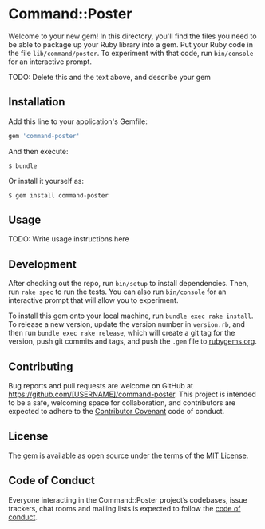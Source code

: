 # Command::Poster

Welcome to your new gem! In this directory, you'll find the files you need to be able to package up your Ruby library into a gem. Put your Ruby code in the file `lib/command/poster`. To experiment with that code, run `bin/console` for an interactive prompt.

TODO: Delete this and the text above, and describe your gem

## Installation

Add this line to your application's Gemfile:

```ruby
gem 'command-poster'
```

And then execute:

    $ bundle

Or install it yourself as:

    $ gem install command-poster

## Usage

TODO: Write usage instructions here

## Development

After checking out the repo, run `bin/setup` to install dependencies. Then, run `rake spec` to run the tests. You can also run `bin/console` for an interactive prompt that will allow you to experiment.

To install this gem onto your local machine, run `bundle exec rake install`. To release a new version, update the version number in `version.rb`, and then run `bundle exec rake release`, which will create a git tag for the version, push git commits and tags, and push the `.gem` file to [rubygems.org](https://rubygems.org).

## Contributing

Bug reports and pull requests are welcome on GitHub at https://github.com/[USERNAME]/command-poster. This project is intended to be a safe, welcoming space for collaboration, and contributors are expected to adhere to the [Contributor Covenant](http://contributor-covenant.org) code of conduct.

## License

The gem is available as open source under the terms of the [MIT License](http://opensource.org/licenses/MIT).

## Code of Conduct

Everyone interacting in the Command::Poster project’s codebases, issue trackers, chat rooms and mailing lists is expected to follow the [code of conduct](https://github.com/[USERNAME]/command-poster/blob/master/CODE_OF_CONDUCT.md).
